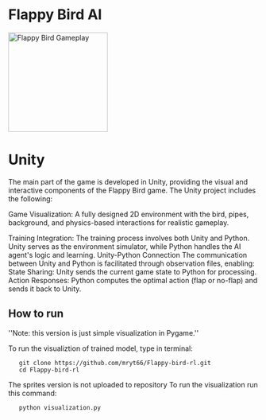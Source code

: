 # Flappy Bird AI

<img src="gifs/Film.gif" alt="Flappy Bird Gameplay" width="200">


Unity
=============
The main part of the game is developed in Unity, providing the visual and interactive components of the Flappy Bird game. The Unity project includes the following:

Game Visualization:
A fully designed 2D environment with the bird, pipes, background, and physics-based interactions for realistic gameplay.

Training Integration:
The training process involves both Unity and Python. Unity serves as the environment simulator, while Python handles the AI agent's logic and learning.
Unity-Python Connection
The communication between Unity and Python is facilitated through observation files, enabling:
State Sharing: Unity sends the current game state to Python for processing.
Action Responses: Python computes the optimal action (flap or no-flap) and sends it back to Unity.

## How to run
''Note: this version is just simple visualization in Pygame.''

To run the visualiztion of trained model, type in terminal:
```
   git clone https://github.com/mryt66/Flappy-bird-rl.git
   cd Flappy-bird-rl
```

The sprites version is not uploaded to repository
To run the visualization run this command:
```
   python visualization.py
```
